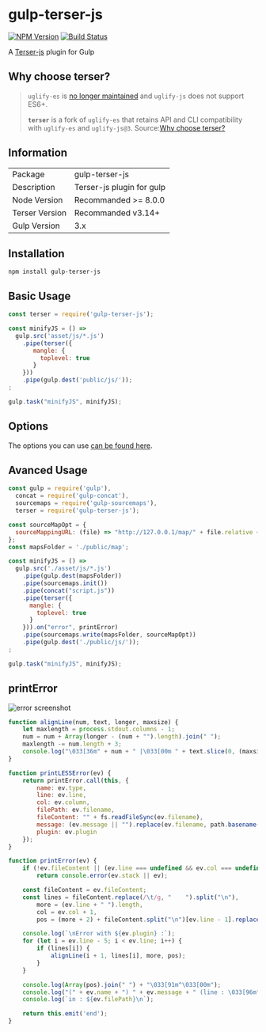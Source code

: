 # gulp-terser-js

[![NPM Version](https://img.shields.io/npm/v/gulp-terser-js.svg)](https://www.npmjs.com/package/gulp-terser-js) [![Build Status](https://travis-ci.org/A-312/gulp-terser-js.svg?branch=master)](https://travis-ci.org/A-312/gulp-terser-js)

A [Terser-js](https://github.com/terser-js/) plugin for Gulp

## Why choose terser?

> `uglify-es` is [no longer maintained](https://github.com/mishoo/UglifyJS2/issues/3156#issuecomment-392943058) and `uglify-js` does not support ES6+.
> 
> **`terser`** is a fork of `uglify-es` that retains API and CLI compatibility
> with `uglify-es` and `uglify-js@3`.
Source:[Why choose terser?](https://github.com/terser-js/terser/blob/master/README.md#why-choose-terser)

## Information

<table>
<tr>
<td>Package</td><td>gulp-terser-js</td>
</tr>
<tr>
<td>Description</td>
<td>Terser-js plugin for gulp</td>
</tr>
<tr>
<td>Node Version</td>
<td>Recommanded >= 8.0.0</td>
</tr>
<tr>
<td>Terser Version</td>
<td>Recommanded v3.14+</td>
</tr>
<tr>
<td>Gulp Version</td>
<td>3.x</td>
</tr>
</table>

## Installation

```
npm install gulp-terser-js
```

## Basic Usage

```js
const terser = require('gulp-terser-js');

const minifyJS = () =>
  gulp.src('asset/js/*.js')
    .pipe(terser({
       mangle: {
         toplevel: true
       }
    }))
    .pipe(gulp.dest('public/js/'));
;

gulp.task("minifyJS", minifyJS);
```

## Options

The options you can use [can be found here](https://github.com/terser-js/terser#parse-options).

## Avanced Usage

```js
const gulp = require('gulp'),
  concat = require('gulp-concat'),
  sourcemaps = require('gulp-sourcemaps'),
  terser = require('gulp-terser-js');

const sourceMapOpt = {
  sourceMappingURL: (file) => "http://127.0.0.1/map/" + file.relative + ".map"
};
const mapsFolder = './public/map';

const minifyJS = () =>  
  gulp.src('./asset/js/*.js')
    .pipe(gulp.dest(mapsFolder))
    .pipe(sourcemaps.init())
    .pipe(concat("script.js"))
    .pipe(terser({
      mangle: {
        toplevel: true
      }
    })).on("error", printError)
    .pipe(sourcemaps.write(mapsFolder, sourceMapOpt))
    .pipe(gulp.dest('./public/js/'));
;

gulp.task("minifyJS", minifyJS);
```

## printError

![error screenshot](https://i.imgur.com/eZUpLmB.png)

```js
function alignLine(num, text, longer, maxsize) {
	let maxlength = process.stdout.columns - 1;
	num = num + Array(longer - (num + "").length).join(" ");
	maxlength -= num.length + 3;
	console.log("\033[36m" + num + " |\033[00m " + text.slice(0, (maxsize < maxlength) ? maxlength : maxsize));
}

function printLESSError(ev) {
	return printError.call(this, {
		name: ev.type,
		line: ev.line,
		col: ev.column,
		filePath: ev.filename,
		fileContent: "" + fs.readFileSync(ev.filename),
		message: (ev.message || "").replace(ev.filename, path.basename(ev.filename)).split(" in file")[0],
		plugin: ev.plugin
	});
}

function printError(ev) {
	if (!ev.fileContent || (ev.line === undefined && ev.col === undefined))
		return console.error(ev.stack || ev);

	const fileContent = ev.fileContent;
	const lines = fileContent.replace(/\t/g, "    ").split("\n"),
		more = (ev.line + " ").length,
		col = ev.col + 1,
		pos = (more + 2) + fileContent.split("\n")[ev.line - 1].replace(/[^\t]/g, "").length * 3 + parseInt(col);

	console.log(`\nError with ${ev.plugin} :`);
	for (let i = ev.line - 5; i < ev.line; i++) {
		if (lines[i]) {
			alignLine(i + 1, lines[i], more, pos);
		}
	}

	console.log(Array(pos).join(" ") + "\033[91m^\033[00m");
	console.log("(" + ev.name + ") " + ev.message + " (line : \033[96m" + ev.line + "\033[00m, col : \033[96m" + col + "\033[00m).");
	console.log(`in : ${ev.filePath}\n`);

	return this.emit('end');
}
```

